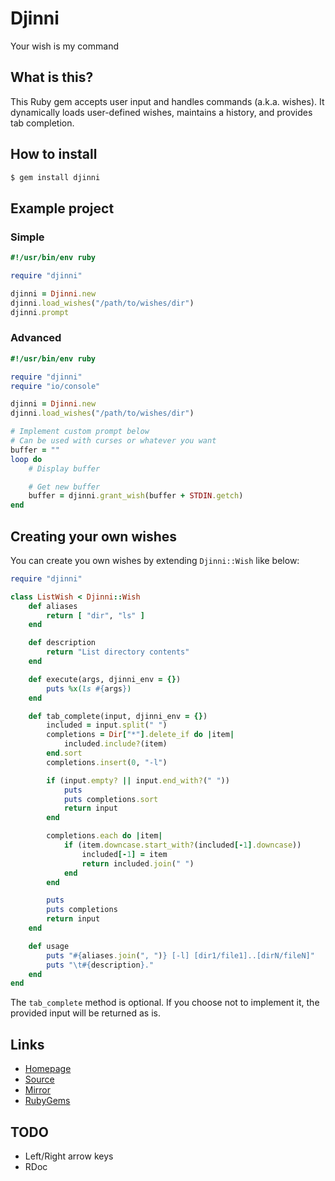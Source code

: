 # Djinni

Your wish is my command

## What is this?

This Ruby gem accepts user input and handles commands (a.k.a. wishes).
It dynamically loads user-defined wishes, maintains a history, and
provides tab completion.

## How to install

```bash
$ gem install djinni
```

## Example project

### Simple

```ruby
#!/usr/bin/env ruby

require "djinni"

djinni = Djinni.new
djinni.load_wishes("/path/to/wishes/dir")
djinni.prompt
```

### Advanced

```ruby
#!/usr/bin/env ruby

require "djinni"
require "io/console"

djinni = Djinni.new
djinni.load_wishes("/path/to/wishes/dir")

# Implement custom prompt below
# Can be used with curses or whatever you want
buffer = ""
loop do
    # Display buffer

    # Get new buffer
    buffer = djinni.grant_wish(buffer + STDIN.getch)
end
```

## Creating your own wishes

You can create you own wishes by extending `Djinni::Wish` like below:

```ruby
require "djinni"

class ListWish < Djinni::Wish
    def aliases
        return [ "dir", "ls" ]
    end

    def description
        return "List directory contents"
    end

    def execute(args, djinni_env = {})
        puts %x(ls #{args})
    end

    def tab_complete(input, djinni_env = {})
        included = input.split(" ")
        completions = Dir["*"].delete_if do |item|
            included.include?(item)
        end.sort
        completions.insert(0, "-l")

        if (input.empty? || input.end_with?(" "))
            puts
            puts completions.sort
            return input
        end

        completions.each do |item|
            if (item.downcase.start_with?(included[-1].downcase))
                included[-1] = item
                return included.join(" ")
            end
        end

        puts
        puts completions
        return input
    end

    def usage
        puts "#{aliases.join(", ")} [-l] [dir1/file1]..[dirN/fileN]"
        puts "\t#{description}."
    end
end
```

The `tab_complete` method is optional. If you choose not to implement
it, the provided input will be returned as is.

## Links

- [Homepage](https://mjwhitta.github.io/djinni)
- [Source](https://gitlab.com/mjwhitta/djinni)
- [Mirror](https://github.com/mjwhitta/djinni)
- [RubyGems](https://rubygems.org/gems/djinni)

## TODO

- Left/Right arrow keys
- RDoc
